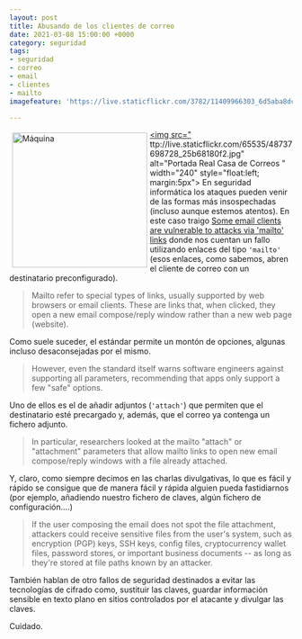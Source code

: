 ```yaml
---
layout: post
title: Abusando de los clientes de correo
date: 2021-03-08 15:00:00 +0000
category: seguridad
tags:
- seguridad
- correo
- email
- clientes
- mailto
imagefeature: 'https://live.staticflickr.com/3782/11409966303_6d5aba8dcc.jpg'

---
```

<a href="https://www.flickr.com/photos/fernand0/48737698728/" title="Portada Real Casa de Correos "><img src="
<a href="https://www.flickr.com/photos/fernand0/11409966303/" title="Máquina "><img src="https://live.staticflickr.com/3782/11409966303_6d5aba8dcc.jpg" alt="Máquina " width="240" style="float:left; margin:5px"></a>
ttp://live.staticflickr.com/65535/48737698728_25b68180f2.jpg" alt="Portada Real Casa de Correos " width="240" style="float:left; margin:5px"></a>
En seguridad informática los ataques pueden venir de las formas más insospechadas (incluso aunque estemos atentos). En este caso traigo [Some email clients are vulnerable to attacks via 'mailto' links](https://www.zdnet.com/article/some-email-clients-are-vulnerable-to-attacks-via-mailto-links/) donde nos cuentan un fallo utilizando enlaces del tipo `'mailto'` (esos enlaces, como sabemos, abren el cliente de correo con un destinatario preconfigurado).

> Mailto refer to special types of links, usually supported by web browsers or email clients. These are links that, when clicked, they open a new email compose/reply window rather than a new web page (website).

Como suele suceder, el estándar permite un montón de opciones, algunas incluso desaconsejadas por el mismo.

> However, even the standard itself warns software engineers against supporting all parameters, recommending that apps only support a few "safe" options.

Uno de ellos es el de añadir adjuntos (`'attach'`) que permiten que el destinatario esté precargado y, además, que el correo ya contenga un fichero adjunto.

> In particular, researchers looked at the mailto "attach" or "attachment" parameters that allow mailto links to open new email compose/reply windows with a file already attached.

Y, claro, como siempre decimos en las charlas divulgativas, lo que es fácil y rápido se consigue que de manera fácil y rápida alguien pueda fastidiarnos (por ejemplo, añadiendo nuestro fichero de claves, algún fichero de configuración....)

> If the user composing the email does not spot the file attachment, attackers could receive sensitive files from the user's system, such as encryption (PGP) keys, SSH keys, config files, cryptocurrency wallet files, password stores, or important business documents -- as long as they're stored at file paths known by an attacker.

También hablan de otro fallos de seguridad destinados a evitar las tecnologías de cifrado como, sustituir las claves, guardar información sensible en texto plano en sitios controlados por el atacante y divulgar las claves.

Cuidado.
